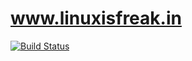 # www.linuxisfreak.in
[![Build Status](https://travis-ci.org/dano0b/www.linuxisfreak.in.svg?branch=master)](https://travis-ci.org/dano0b/www.linuxisfreak.in)
